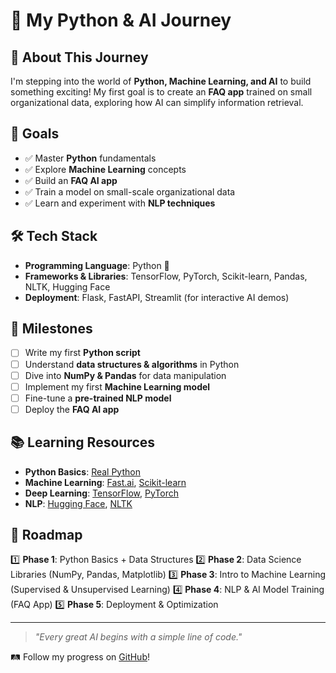 # 🚀 My Python & AI Journey

## 🧠 About This Journey

I'm stepping into the world of **Python, Machine Learning, and AI** to build something exciting! My first goal is to create an **FAQ app** trained on small organizational data, exploring how AI can simplify information retrieval.

## 🎯 Goals
- ✅ Master **Python** fundamentals
- ✅ Explore **Machine Learning** concepts
- ✅ Build an **FAQ AI app**
- ✅ Train a model on small-scale organizational data
- ✅ Learn and experiment with **NLP techniques**

## 🛠 Tech Stack
- **Programming Language**: Python 🐍
- **Frameworks & Libraries**: TensorFlow, PyTorch, Scikit-learn, Pandas, NLTK, Hugging Face
- **Deployment**: Flask, FastAPI, Streamlit (for interactive AI demos)

## 📌 Milestones
- [ ] Write my first **Python script**
- [ ] Understand **data structures & algorithms** in Python
- [ ] Dive into **NumPy & Pandas** for data manipulation
- [ ] Implement my first **Machine Learning model**
- [ ] Fine-tune a **pre-trained NLP model**
- [ ] Deploy the **FAQ AI app**

## 📚 Learning Resources
- **Python Basics**: [Real Python](https://realpython.com/)
- **Machine Learning**: [Fast.ai](https://www.fast.ai/), [Scikit-learn](https://scikit-learn.org/)
- **Deep Learning**: [TensorFlow](https://www.tensorflow.org/), [PyTorch](https://pytorch.org/)
- **NLP**: [Hugging Face](https://huggingface.co/), [NLTK](https://www.nltk.org/)

## 🎨 Roadmap
1️⃣ **Phase 1**: Python Basics + Data Structures
2️⃣ **Phase 2**: Data Science Libraries (NumPy, Pandas, Matplotlib)
3️⃣ **Phase 3**: Intro to Machine Learning (Supervised & Unsupervised Learning)
4️⃣ **Phase 4**: NLP & AI Model Training (FAQ App)
5️⃣ **Phase 5**: Deployment & Optimization

---

> _"Every great AI begins with a simple line of code."_

🛤 Follow my progress on [GitHub](https://github.com/jagdishongh)!

